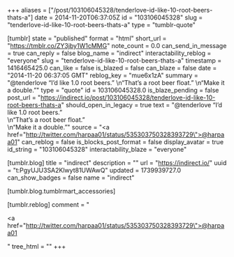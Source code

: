 +++
aliases = ["/post/103106045328/tenderlove-id-like-10-root-beers-thats-a"]
date = 2014-11-20T06:37:05Z
id = "103106045328"
slug = "tenderlove-id-like-10-root-beers-thats-a"
type = "tumblr-quote"

[tumblr]
state = "published"
format = "html"
short_url = "https://tmblr.co/ZY3jby1W1cMMG"
note_count = 0.0
can_send_in_message = true
can_reply = false
blog_name = "indirect"
interactability_reblog = "everyone"
slug = "tenderlove-id-like-10-root-beers-thats-a"
timestamp = 1416465425.0
can_like = false
is_blazed = false
can_blaze = false
date = "2014-11-20 06:37:05 GMT"
reblog_key = "mue6x1zA"
summary = "@tenderlove “I’d like 1.0 root beers.” \n“That’s a root beer float.” \n“Make it a double.”"
type = "quote"
id = 103106045328.0
is_blaze_pending = false
post_url = "https://indirect.io/post/103106045328/tenderlove-id-like-10-root-beers-thats-a"
should_open_in_legacy = true
text = "@tenderlove &ldquo;I&rsquo;d like 1.0 root beers.&rdquo; <br/>\n&ldquo;That&rsquo;s a root beer float.&rdquo;<br/>\n&ldquo;Make it a double.&rdquo;"
source = "<a href=\"http://twitter.com/harpaa01/status/535303750328393729\">@harpaa01</a>"
can_reblog = false
is_blocks_post_format = false
display_avatar = true
id_string = "103106045328"
interactability_blaze = "everyone"

[tumblr.blog]
title = "indirect"
description = ""
url = "https://indirect.io/"
uuid = "t:PgyUJU3SA2Klwyt81UWAwQ"
updated = 1739939727.0
can_show_badges = false
name = "indirect"

[tumblr.blog.tumblrmart_accessories]

[tumblr.reblog]
comment = "<p><a href=\"http://twitter.com/harpaa01/status/535303750328393729\">@harpaa01</a></p>"
tree_html = ""
+++
